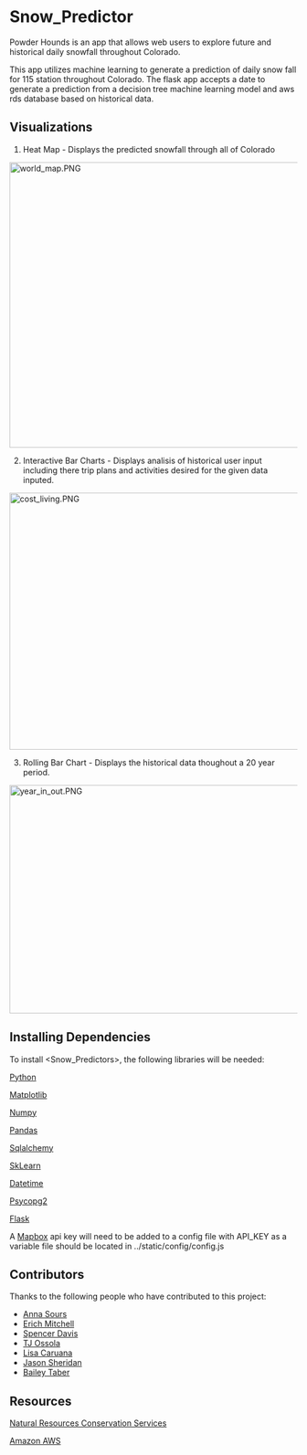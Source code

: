 # Snow_Predictor 


Powder Hounds is an app that allows web users to explore future and historical daily snowfall throughout Colorado.

This app utilizes machine learning to generate a prediction of daily snow fall for 115 station throughout Colorado. The flask app accepts a date to generate a prediction from a decision tree machine learning model and aws rds database based on historical data.


## Visualizations

1. Heat Map - Displays the predicted snowfall through all of Colorado

<image src='static\images\world_map.PNG' alt='world_map.PNG' style='height:500px; width: 600px;'/>

2. Interactive Bar Charts - Displays analisis of historical user input including there trip plans and activities desired for the given data inputed.

<image src='static\images\bar_charts.PNG' alt='cost_living.PNG' style='height:450px; width: 600px;'/>

3. Rolling Bar Chart - Displays the historical data thoughout a 20 year period. 

<image src='static\images\rolling_bar.PNG' alt='year_in_out.PNG' style='height:400px; width: 600px;'/>



## Installing Dependencies

To install <Snow_Predictors>, the following libraries will be needed:


[Python](https://docs.python.org/3/)

[Matplotlib](https://matplotlib.org/)

[Numpy](https://numpy.org/doc/)

[Pandas](https://pandas.pydata.org/docs/)

[Sqlalchemy](https://docs.sqlalchemy.org/en/14/)

[SkLearn](https://scikit-learn.org/stable/)

[Datetime](https://docs.python.org/3/library/datetime.html)

[Psycopg2](https://pypi.org/project/psycopg2/)

[Flask](https://flask.palletsprojects.com/en/2.0.x/)

A [Mapbox](https://docs.mapbox.com/help/getting-started/) api key will need to be added to a config file with API_KEY as a variable file should be located in ../static/config/config.js


## Contributors

Thanks to the following people who have contributed to this project:


* [Anna Sours](https://github.com/acsours)
* [Erich Mitchell](https://github.com/Mitchemoto)
* [Spencer Davis](https://github.com/SMDavis19)
* [TJ Ossola](https://github.com/MtSopris)
* [Lisa Caruana](https://github.com/LisaCaruana)
* [Jason Sheridan](https://https://github.com/jxs5077)
* [Bailey Taber](https://https://https://github.com/bgtaber)



## Resources

[Natural Resources Conservation Services](https://wcc.sc.egov.usda.gov/reportGenerator/edit/customMultipleStationReport/daily/start_of_period/state=%22CO%22%20AND%20network=%22SNTLT%22,%22SNTL%22%20AND%20element=%22SNWD%22%20AND%20outServiceDate=%222100-01-01%22%7Cname/0,0/name,stationId,WTEQ::value,WTEQ::delta,SNWD::value,SNWD::delta?fitToScreen=false)


[Amazon AWS](https://aws.amazon.com/console/)

